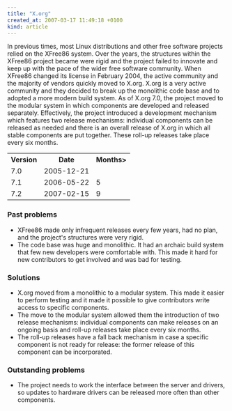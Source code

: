 ```yaml
---
title: "X.org"
created_at: 2007-03-17 11:49:18 +0100
kind: article
---
```


In previous times, most Linux distributions and other free software
projects relied on the XFree86 system.  Over the years, the structures
within the XFree86 project became were rigid and the project failed to
innovate and keep up with the pace of the wider free software community.
When XFree86 changed its license in February 2004, the active community and
the majority of vendors quickly moved to X.org.  X.org is a very active
community and they decided to break up the monolithic code base and to
adopted a more modern build system.  As of X.org 7.0, the project moved to
the modular system in which components are developed and released
separately.  Effectively, the project introduced a development mechanism
which features two release mechanisms: individual components can be
released as needed and there is an overall release of X.org in which all
stable components are put together.  These roll-up releases take place
every six months.

<table class="phd">

<tr>
<th>Version</th>
<th>Date</th>
<th>Months></th>
</tr>

<tr>
<td>7.0</td>
<td>2005-12-21</td>
<td></td>
</tr>

<tr>
<td>7.1</td>
<td>2006-05-22</td>
<td class="months">5</td>
</tr>

<tr>
<td>7.2</td>
<td>2007-02-15</td>
<td class="months">9</td>
</tr>

</table>

<h3>Past problems</h3>

<ul>

<li>XFree86 made only infrequent releases every few years, had no plan, and
the project's structures were very rigid.</li>

<li>The code base was huge and monolithic.  It had an archaic build system
that few new developers were comfortable with.  This made it hard for new
contributors to get involved and was bad for testing.</li>

</ul>

<h3>Solutions</h3>

<ul>

<li>X.org moved from a monolithic to a modular system.  This made it easier
to perform testing and it made it possible to give contributors write
access to specific components.</li>

<li>The move to the modular system allowed them the introduction of two
release mechanisms: individual components can make releases on an ongoing
basis and roll-up releases take place every six months.</li>

<li>The roll-up releases have a fall back mechanism in case a specific
component is not ready for release: the former release of this component
can be incorporated.</li>

</ul>

<h3>Outstanding problems</h3>

<ul>

<li>The project needs to work the interface between the server and drivers,
so updates to hardware drivers can be released more often than other
components.</li>

</ul>

